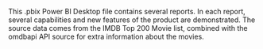 This .pbix Power BI Desktop file contains several reports.
In each report, several capabilities and new features of the product are demonstrated.
The source data comes from the IMDB Top 200 Movie list, combined with the omdbapi API source for extra information about the movies.
